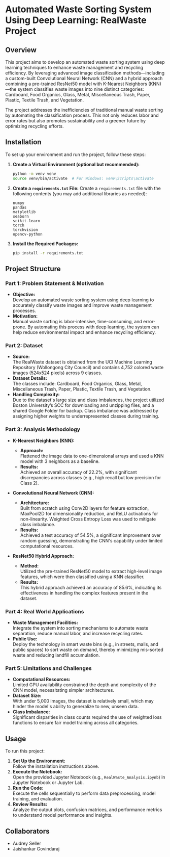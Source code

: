 # Automated Waste Sorting System Using Deep Learning: RealWaste Project

## Overview
This project aims to develop an automated waste sorting system using deep learning techniques to enhance waste management and recycling efficiency. By leveraging advanced image classification methods—including a custom-built Convolutional Neural Network (CNN) and a hybrid approach combining a pre-trained ResNet50 model with K-Nearest Neighbors (KNN)—the system classifies waste images into nine distinct categories: Cardboard, Food Organics, Glass, Metal, Miscellaneous Trash, Paper, Plastic, Textile Trash, and Vegetation.

The project addresses the inefficiencies of traditional manual waste sorting by automating the classification process. This not only reduces labor and error rates but also promotes sustainability and a greener future by optimizing recycling efforts.

## Installation
To set up your environment and run the project, follow these steps:


1. **Create a Virtual Environment (optional but recommended):**
   ```bash
   python -m venv venv
   source venv/bin/activate  # For Windows: venv\Scripts\activate
   ```

2. **Create a `requirements.txt` File:**
   Create a `requirements.txt` file with the following contents (you may add additional libraries as needed):
   ```
   numpy
   pandas
   matplotlib
   seaborn
   scikit-learn
   torch
   torchvision
   opencv-python
   ```
3. **Install the Required Packages:**
   ```bash
   pip install -r requirements.txt
   ```

## Project Structure

### Part 1: Problem Statement & Motivation
- **Objective:**  
  Develop an automated waste sorting system using deep learning to accurately classify waste images and improve waste management processes.
- **Motivation:**  
  Manual waste sorting is labor-intensive, time-consuming, and error-prone. By automating this process with deep learning, the system can help reduce environmental impact and enhance recycling efficiency.

### Part 2: Dataset
- **Source:**  
  The RealWaste dataset is obtained from the UCI Machine Learning Repository (Wollongong City Council) and contains 4,752 colored waste images (524x524 pixels) across 9 classes.
- **Dataset Details:**  
  The classes include: Cardboard, Food Organics, Glass, Metal, Miscellaneous Trash, Paper, Plastic, Textile Trash, and Vegetation.
- **Handling Complexity:**  
  Due to the dataset's large size and class imbalances, the project utilized Boston University’s SCC for downloading and unzipping files, and a shared Google Folder for backup. Class imbalance was addressed by assigning higher weights to underrepresented classes during training.

### Part 3: Analysis Methodology
- **K-Nearest Neighbors (KNN):**
  - **Approach:**  
    Flattened the image data to one-dimensional arrays and used a KNN model with 3 neighbors as a baseline.
  - **Results:**  
    Achieved an overall accuracy of 22.2%, with significant discrepancies across classes (e.g., high recall but low precision for Class 2).
  
- **Convolutional Neural Network (CNN):**
  - **Architecture:**  
    Built from scratch using Conv2D layers for feature extraction, MaxPool2D for dimensionality reduction, and ReLU activations for non-linearity. Weighted Cross Entropy Loss was used to mitigate class imbalance.
  - **Results:**  
    Achieved a test accuracy of 54.5%, a significant improvement over random guessing, demonstrating the CNN's capability under limited computational resources.
  
- **ResNet50 Hybrid Approach:**
  - **Method:**  
    Utilized the pre-trained ResNet50 model to extract high-level image features, which were then classified using a KNN classifier.
  - **Results:**  
    This hybrid approach achieved an accuracy of 85.6%, indicating its effectiveness in handling the complex features present in the dataset.

### Part 4: Real World Applications
- **Waste Management Facilities:**  
  Integrate the system into sorting mechanisms to automate waste separation, reduce manual labor, and increase recycling rates.
- **Public Use:**  
  Deploy the technology in smart waste bins (e.g., in streets, malls, and public spaces) to sort waste on demand, thereby minimizing mis-sorted waste and reducing landfill accumulation.

### Part 5: Limitations and Challenges
- **Computational Resources:**  
  Limited GPU availability constrained the depth and complexity of the CNN model, necessitating simpler architectures.
- **Dataset Size:**  
  With under 5,000 images, the dataset is relatively small, which may hinder the model's ability to generalize to new, unseen data.
- **Class Imbalance:**  
  Significant disparities in class counts required the use of weighted loss functions to ensure fair model training across all categories.

## Usage
To run this project:
1. **Set Up the Environment:**  
   Follow the installation instructions above.
2. **Execute the Notebook:**  
   Open the provided Jupyter Notebook (e.g., `RealWaste_Analysis.ipynb`) in Jupyter Notebook or Jupyter Lab.
3. **Run the Code:**  
   Execute the cells sequentially to perform data preprocessing, model training, and evaluation.
4. **Review Results:**  
   Analyze the output plots, confusion matrices, and performance metrics to understand model performance and insights.

## Collaborators
- Audrey Seller
- Jaishankar Govindaraj

